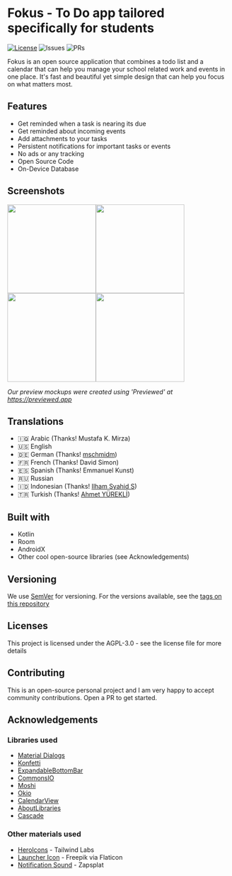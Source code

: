 # Fokus - To Do app tailored specifically for students
[![License](https://img.shields.io/github/license/icabetong/fokus-android)](https://www.gnu.org/licenses/gpl-3.0.en.html)
![Issues](https://img.shields.io/github/issues/icabetong/fokus-android)
![PRs](https://img.shields.io/github/issues-pr/icabetong/fokus-android)

Fokus is an open source application that combines a todo list and a calendar that can help you manage your school related work and events in one place. It's fast and beautiful yet simple design that can help you focus on what matters most.

## Features

* Get reminded when a task is nearing its due
* Get reminded about incoming events
* Add attachments to your tasks
* Persistent notifications for important tasks or events
* No ads or any tracking
* Open Source Code
* On-Device Database

## Screenshots

<img src="art/preview-1.jpeg" width="200"><img src="art/preview-2.jpeg" width="200"><img src="art/preview-3.jpeg" width="200"><img src="art/preview-4.jpeg" width="200">

*Our preview mockups were created using 'Previewed' at https://previewed.app*

## Translations

* 🇮🇶 Arabic (Thanks! Mustafa K. Mirza)
* 🇺🇸 English
* 🇩🇪 German (Thanks! [mschmidm](https://github.com/mschmidm))
* 🇫🇷 French (Thanks! David Simon)
* 🇪🇸 Spanish (Thanks! Emmanuel Kunst)
* 🇷🇺 Russian
* 🇮🇩 Indonesian (Thanks! [Ilham Syahid S](https://github.com/ilhamsyahids))
* 🇹🇷 Turkish (Thanks! [
Ahmet YÜREKLİ](https://github.com/vedfi))

## Built with

* Kotlin
* Room
* AndroidX
* Other cool open-source libraries (see Acknowledgements)

## Versioning

We use [SemVer](http://www.semver.org) for versioning. For the versions available, see the [tags on this repository](https://github.com/asayah-san/fokus-android/tags)

## Licenses

This project is licensed under the AGPL-3.0 - see the license file for more details

## Contributing

This is an open-source personal project and I am very happy to accept community contributions. Open a PR to get started.

## Acknowledgements

### Libraries used

* [Material Dialogs](https://github.com/afollestad/material-dialogs)
* [Konfetti](https://github.com/DanielMartinus/Konfetti)
* [ExpandableBottomBar](https://github.com/st235/ExpandableBottomBar)
* [CommonsIO](https://commons.apache.org/proper/commons-io/)
* [Moshi](https://github.com/square/moshi)
* [Okio](https://github.com/square/okio)
* [CalendarView](https://github.com/kizitonwose/CalendarView)
* [AboutLibraries](https://github.com/mikepenz/AboutLibraries)
* [Cascade](https://github.com/saket/cascade)

### Other materials used

* [HeroIcons](https://www.heroicons.dev) - Tailwind Labs
* [Launcher Icon](https://www.flaticon.com/authors/freepik) - Freepik via Flaticon
* [Notification Sound](https://www.zapsplat.com/music/ui-alert-prompt-warm-wooden-mallet-style-notification-tone-generic-11/) - Zapsplat
